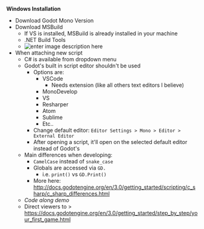 **Windows Installation**
- Download Godot Mono Version
- Download MSBuild
	- If VS is installed, MSBuild is already installed in your machine
	- .NET Build Tools
	- ![enter image description here](https://i.imgur.com/UmPQI4L.png)
- When attaching new script
	- C# is available from dropdown menu
	- Godot's built in script editor shouldn't be used
		- Options are:
			- VSCode
				- Needs extension (like all others text editors I believe)
			- MonoDevelop
			- VS
			- Resharper
			- Atom
			- Sublime
			- Etc..
		- Change default editor: `Editor Settings > Mono > Editor > External Editor`
		- After opening a script, it'll open on the selected default editor instead of Godot's
	- Main differences when developing:
		- `CamelCase` instead of `snake_case`
		- Globals are accessed via  `GD.`
			- i.e. `print()` vs `GD.Print()`
		- More here: http://docs.godotengine.org/en/3.0/getting_started/scripting/c_sharp/c_sharp_differences.html
	- _Code along demo_
	- Direct viewers to > https://docs.godotengine.org/en/3.0/getting_started/step_by_step/your_first_game.html
